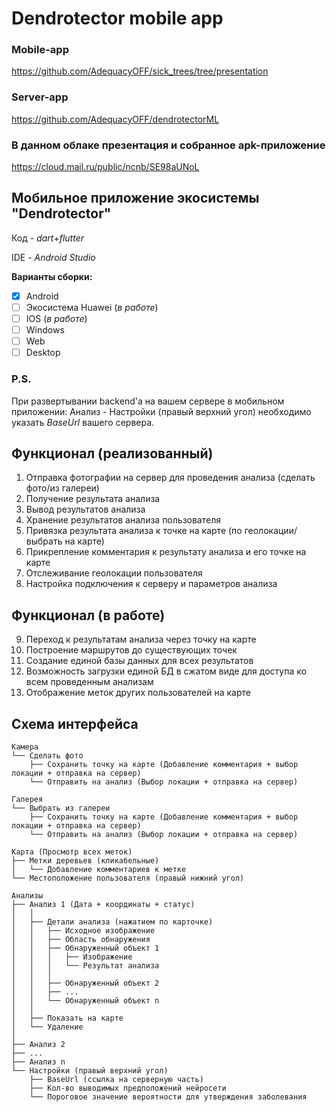 # Dendrotector mobile app

### Mobile-app

https://github.com/AdequacyOFF/sick_trees/tree/presentation

### Server-app

https://github.com/AdequacyOFF/dendrotectorML

### В данном облаке презентация и собранное apk-приложение

https://cloud.mail.ru/public/ncnb/SE98aUNoL

## Мобильное приложение экосистемы "Dendrotector"

Код - _dart_+_flutter_

IDE - _Android Studio_

**Варианты сборки:**
- [x] Android
- [ ] Экосистема Huawei (_в работе_)
- [ ] IOS (_в работе_)
- [ ] Windows
- [ ] Web
- [ ] Desktop

### **P.S.**

При развертывании backend'а на вашем сервере в мобильном приложении: Анализ - Настройки (правый верхний угол) необходимо указать _BaseUrl_ вашего сервера.

## **Функционал** (реализованный)
1. Отправка фотографии на сервер для проведения анализа (сделать фото/из галереи)
2. Получение результата анализа
3. Вывод результатов анализа
4. Хранение результатов анализа пользователя
5. Привязка результата анализа к точке на карте (по геолокации/выбрать на карте)
6. Прикрепление комментария к результату анализа и его точке на карте
7. Отслеживание геолокации пользователя
8. Настройка подключения к серверу и параметров анализа

## Функционал (в работе)
9. Переход к результатам анализа через точку на карте
10. Построение маршрутов до существующих точек
11. Создание единой базы данных для всех результатов
12. Возможность загрузки единой БД в сжатом виде для доступа ко всем проведенным анализам
13. Отображение меток других пользователей на карте

## Схема интерфейса
    Камера
    └── Сделать фото
        ├── Сохранить точку на карте (Добавление комментария + выбор локации + отправка на сервер)
        └── Отправить на анализ (Выбор локации + отправка на сервер)

    Галерея
    └── Выбрать из галереи
        ├── Сохранить точку на карте (Добавление комментария + выбор локации + отправка на сервер)
        └── Отправить на анализ (Выбор локации + отправка на сервер)

    Карта (Просмотр всех меток)
    ├── Метки деревьев (кликабельные)
    │   └── Добавление комментариев к метке
    └── Местоположение пользователя (правый нижний угол)

    Анализы
    ├── Анализ 1 (Дата + координаты + статус)
    │   │
    │   ├── Детали анализа (нажатием по карточке)
    │   │   ├── Исходное изображение
    │   │   ├── Область обнаружения
    │   │   ├── Обнаруженный объект 1
    │   │   │   ├── Изображение
    │   │   │   └── Результат анализа
    │   │   │
    │   │   ├── Обнаруженный объект 2
    │   │   ├── ...
    │   │   └── Обнаруженный объект n
    │   │
    │   ├── Показать на карте
    │   └── Удаление
    │
    ├── Анализ 2
    ├── ...
    ├── Анализ n 
    └── Настройки (правый верхний угол)
        ├── BaseUrl (ссылка на серверную часть)
        ├── Кол-во выводимых предположений нейросети
        └── Пороговое значение вероятности для утверждения заболевания